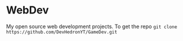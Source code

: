 # WebDev
My open source web development projects.
To get the repo
``
git clone https://github.com/DevHedronYT/GameDev.git
``
